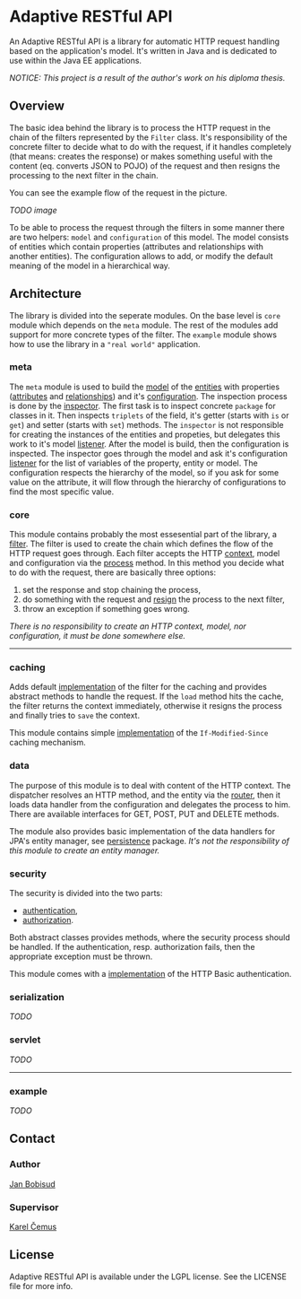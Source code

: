 # Adaptive RESTful API

An Adaptive RESTful API is a library for automatic HTTP request handling based on the application's model. It's written in Java and is dedicated to use within the Java EE applications.

*NOTICE: This project is a result of the author's work on his diploma thesis.*

## Overview

The basic idea behind the library is to process the HTTP request in the chain of the filters represented by the `Filter` class. It's responsibility of the concrete filter to decide what to do with the request, if it handles completely (that means: creates the response) or makes something useful with the content (eq. converts JSON to POJO) of the request and then resigns the processing to the next filter in the chain.

You can see the example flow of the request in the picture.

_TODO image_

To be able to process the request through the filters in some manner there are two helpers: `model` and `configuration` of this model. The model consists of entities which contain properties (attributes and relationships with another entities). The configuration allows to add, or modify the default meaning of the model in a hierarchical way.

## Architecture

The library is divided into the seperate modules. On the base level is `core` module which depends on the `meta` module. The rest of the modules add support for more concrete types of the filter. The `example` module shows how to use the library in a `"real world"` application.

### meta

The `meta` module is used to build the [model](https://github.com/bobisjan/adaptive-restful-api/blob/master/meta/src/main/java/cz/cvut/fel/adaptiverestfulapi/meta/model/Model.java) of the [entities](https://github.com/bobisjan/adaptive-restful-api/blob/master/meta/src/main/java/cz/cvut/fel/adaptiverestfulapi/meta/model/Entity.java) with properties ([attributes](https://github.com/bobisjan/adaptive-restful-api/blob/master/meta/src/main/java/cz/cvut/fel/adaptiverestfulapi/meta/model/Attribute.java) and [relationships](https://github.com/bobisjan/adaptive-restful-api/blob/master/meta/src/main/java/cz/cvut/fel/adaptiverestfulapi/meta/model/Relationship.java)) and it's [configuration](https://github.com/bobisjan/adaptive-restful-api/blob/master/meta/src/main/java/cz/cvut/fel/adaptiverestfulapi/meta/configuration/Configuration.java). The inspection process is done by the [inspector](https://github.com/bobisjan/adaptive-restful-api/blob/master/meta/src/main/java/cz/cvut/fel/adaptiverestfulapi/meta/Inspector.java). The first task is to inspect concrete `package` for classes in it. Then inspects `triplets` of the field, it's getter (starts with `is` or `get`) and setter (starts with `set`) methods. The `inspector` is not responsible for creating the instances of the entities and propeties, but delegates this work to it's model [listener](https://github.com/bobisjan/adaptive-restful-api/blob/master/meta/src/main/java/cz/cvut/fel/adaptiverestfulapi/meta/ModelInspectionListener.java). After the model is build, then the configuration is inspected. The inspector goes through the model and ask it's configuration [listener](https://github.com/bobisjan/adaptive-restful-api/blob/master/meta/src/main/java/cz/cvut/fel/adaptiverestfulapi/meta/ConfigurationInspectionListener.java) for the list of variables of the property, entity or model. The configuration respects the hierarchy of the model, so if you ask for some value on the attribute, it will flow through the hierarchy of configurations to find the most specific value.

### core

This module contains probably the most essesential part of the library, a [filter](https://github.com/bobisjan/adaptive-restful-api/blob/master/core/src/main/java/cz/cvut/fel/adaptiverestfulapi/core/Filter.java). The filter is used to create the chain which defines the flow of the HTTP request goes through. Each filter accepts the HTTP [context](https://github.com/bobisjan/adaptive-restful-api/blob/master/core/src/main/java/cz/cvut/fel/adaptiverestfulapi/core/HttpContext.java), model and configuration via the [process](https://github.com/bobisjan/adaptive-restful-api/blob/master/core/src/main/java/cz/cvut/fel/adaptiverestfulapi/core/Filter.java#L70) method. In this method you decide what to do with the request, there are basically three options:

1. set the response and stop chaining the process,
2. do something with the request and [resign](https://github.com/bobisjan/adaptive-restful-api/blob/master/core/src/main/java/cz/cvut/fel/adaptiverestfulapi/core/Filter.java#L55) the process to the next filter,
3. throw an exception if something goes wrong.

*There is no responsibility to create an HTTP context, model, nor configuration, it must be done somewhere else.*

<hr>

### caching

Adds default [implementation](https://github.com/bobisjan/adaptive-restful-api/blob/master/caching/src/main/java/cz/cvut/fel/adaptiverestfulapi.caching/Cache.java) of the filter for the caching and provides abstract methods to handle the request. If the `load` method hits the cache, the filter returns the context immediately, otherwise it resigns the process and finally tries to `save` the context.

This module contains simple [implementation](https://github.com/bobisjan/adaptive-restful-api/blob/master/caching/src/main/java/cz/cvut/fel/adaptiverestfulapi.caching/IfModifiedSinceCache.java) of the `If-Modified-Since` caching mechanism.

### data

The purpose of this module is to deal with content of the HTTP context. The dispatcher resolves an HTTP method, and the entity via the [router](https://github.com/bobisjan/adaptive-restful-api/blob/master/core/src/main/java/cz/cvut/fel/adaptiverestfulapi/core/HttpRouter.java), then it loads data handler from the configuration and delegates the process to him. There are available interfaces for GET, POST, PUT and DELETE methods.

The module also provides basic implementation of the data handlers for JPA's entity manager, see [persistence](https://github.com/bobisjan/adaptive-restful-api/tree/master/data/src/main/java/cz/cvut/fel/adaptiverestfulapi/data/persistence) package. *It's not the responsibility of this module to create an entity manager.*

### security

The security is divided into the two parts:

* [authentication](https://github.com/bobisjan/adaptive-restful-api/blob/master/security/src/main/java/cz/cvut/fel/adaptiverestfulapi/security/Authentication.java),
* [authorization](https://github.com/bobisjan/adaptive-restful-api/blob/master/security/src/main/java/cz/cvut/fel/adaptiverestfulapi/security/Authorization.java).

Both abstract classes provides methods, where the security process should be handled. If the authentication, resp. authorization fails, then the appropriate exception must be thrown.

This module comes with a [implementation](https://github.com/bobisjan/adaptive-restful-api/blob/master/security/src/main/java/cz/cvut/fel/adaptiverestfulapi/security/basic/BasicAuthentication.java) of the HTTP Basic authentication.

### serialization

*TODO*

### servlet

*TODO*

<hr>

### example

*TODO*

## Contact

### Author

[Jan Bobisud](https://github.com/bobisjan)

### Supervisor

[Karel Čemus](https://github.com/KarelCemus)

## License

Adaptive RESTful API is available under the LGPL license. See the LICENSE file for more info.
